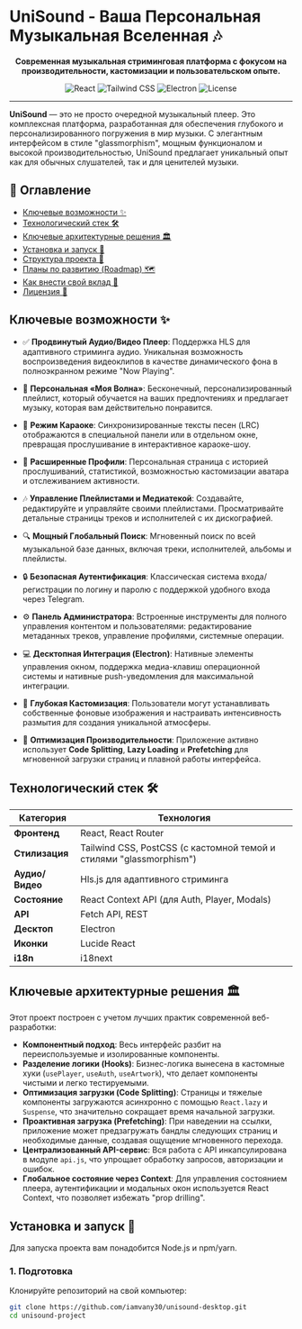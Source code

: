 # UniSound - Ваша Персональная Музыкальная Вселенная 🎶

<p align="center">
  <strong>Современная музыкальная стриминговая платформа с фокусом на производительности, кастомизации и пользовательском опыте.</strong>
</p>

<p align="center">
    <img src="https://img.shields.io/badge/React-20232A?style=for-the-badge&logo=react&logoColor=61DAFB" alt="React">
    <img src="https://img.shields.io/badge/Tailwind_CSS-38B2AC?style=for-the-badge&logo=tailwind-css&logoColor=white" alt="Tailwind CSS">
    <img src="https://img.shields.io/badge/Electron-2B2E3A?style=for-the-badge&logo=electron&logoColor=9FEAF9" alt="Electron">
    <img src="https://img.shields.io/badge/license-MIT-blue.svg?style=for-the-badge" alt="License">
</p>

---

**UniSound** — это не просто очередной музыкальный плеер. Это комплексная платформа, разработанная для обеспечения глубокого и персонализированного погружения в мир музыки. С элегантным интерфейсом в стиле "glassmorphism", мощным функционалом и высокой производительностью, UniSound предлагает уникальный опыт как для обычных слушателей, так и для ценителей музыки.

## 📄 Оглавление

*   [Ключевые возможности ✨](#ключевые-возможности-)
*   [Технологический стек 🛠️](#технологический-стек-️)
*   [Ключевые архитектурные решения 🏛️](#ключевые-архитектурные-решения-️)
*   [Установка и запуск 🚀](#установка-и-запуск-)
*   [Структура проекта 📂](#структура-проекта-)
*   [Планы по развитию (Roadmap) 🗺️](#планы-по-развитию-roadmap-️)
*   [Как внести свой вклад 🤝](#как-внести-свой-вклад-)
*   [Лицензия 📄](#лицензия-)

## Ключевые возможности ✨

*   ✅ **Продвинутый Аудио/Видео Плеер**: Поддержка HLS для адаптивного стриминга аудио. Уникальная возможность воспроизведения видеоклипов в качестве динамического фона в полноэкранном режиме "Now Playing".

*   🌊 **Персональная «Моя Волна»**: Бесконечный, персонализированный плейлист, который обучается на ваших предпочтениях и предлагает музыку, которая вам действительно понравится.

*   🎤 **Режим Караоке**: Синхронизированные тексты песен (LRC) отображаются в специальной панели или в отдельном окне, превращая прослушивание в интерактивное караоке-шоу.

*   👤 **Расширенные Профили**: Персональная страница с историей прослушиваний, статистикой, возможностью кастомизации аватара и отслеживанием активности.

*   🎶 **Управление Плейлистами и Медиатекой**: Создавайте, редактируйте и управляйте своими плейлистами. Просматривайте детальные страницы треков и исполнителей с их дискографией.

*   🔍 **Мощный Глобальный Поиск**: Мгновенный поиск по всей музыкальной базе данных, включая треки, исполнителей, альбомы и плейлисты.

*   🔒 **Безопасная Аутентификация**: Классическая система входа/регистрации по логину и паролю с поддержкой удобного входа через Telegram.

*   ⚙️ **Панель Администратора**: Встроенные инструменты для полного управления контентом и пользователями: редактирование метаданных треков, управление профилями, системные операции.

*   💻 **Десктопная Интеграция (Electron)**: Нативные элементы управления окном, поддержка медиа-клавиш операционной системы и нативные push-уведомления для максимальной интеграции.

*   🎨 **Глубокая Кастомизация**: Пользователи могут устанавливать собственные фоновые изображения и настраивать интенсивность размытия для создания уникальной атмосферы.

*   🚀 **Оптимизация Производительности**: Приложение активно использует **Code Splitting**, **Lazy Loading** и **Prefetching** для мгновенной загрузки страниц и плавной работы интерфейса.

## Технологический стек 🛠️

| Категория       | Технология                                                               |
| --------------- | ------------------------------------------------------------------------ |
| **Фронтенд**    | React, React Router                                                      |
| **Стилизация**  | Tailwind CSS, PostCSS (с кастомной темой и стилями "glassmorphism")      |
| **Аудио/Видео** | Hls.js для адаптивного стриминга                                         |
| **Состояние**   | React Context API (для Auth, Player, Modals)                             |
| **API**         | Fetch API, REST                                                          |
| **Десктоп**     | Electron                                                                 |
| **Иконки**      | Lucide React                                                             |
| **i18n**        | i18next                                                                  |

## Ключевые архитектурные решения 🏛️

Этот проект построен с учетом лучших практик современной веб-разработки:

*   **Компонентный подход**: Весь интерфейс разбит на переиспользуемые и изолированные компоненты.
*   **Разделение логики (Hooks)**: Бизнес-логика вынесена в кастомные хуки (`usePlayer`, `useAuth`, `useArtwork`), что делает компоненты чистыми и легко тестируемыми.
*   **Оптимизация загрузки (Code Splitting)**: Страницы и тяжелые компоненты загружаются асинхронно с помощью `React.lazy` и `Suspense`, что значительно сокращает время начальной загрузки.
*   **Проактивная загрузка (Prefetching)**: При наведении на ссылки, приложение может предзагружать бандлы следующих страниц и необходимые данные, создавая ощущение мгновенного перехода.
*   **Централизованный API-сервис**: Вся работа с API инкапсулирована в модуле `api.js`, что упрощает обработку запросов, авторизации и ошибок.
*   **Глобальное состояние через Context**: Для управления состоянием плеера, аутентификации и модальных окон используется React Context, что позволяет избежать "prop drilling".

## Установка и запуск 🚀

Для запуска проекта вам понадобится Node.js и npm/yarn.

### 1. Подготовка

Клонируйте репозиторий на свой компьютер:
```sh
git clone https://github.com/iamvany30/unisound-desktop.git
cd unisound-project
